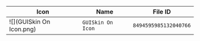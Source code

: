 | Icon | Name | File ID |
| ---  | ---  | ---     |
| ![](GUISkin On Icon.png) | `GUISkin On Icon` | `8494595985132040766` |
